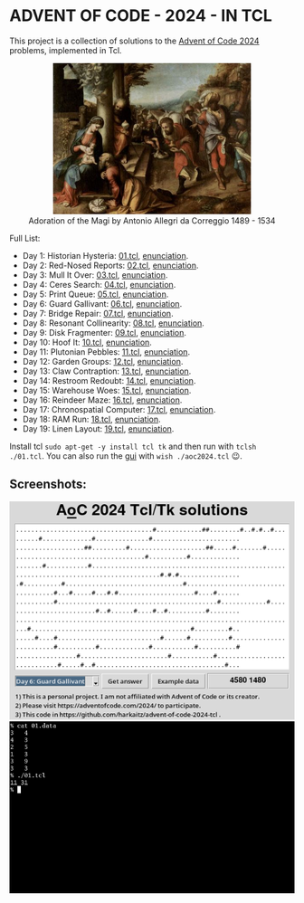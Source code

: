 ADVENT OF CODE - 2024 - IN TCL
==============================

This project is a collection of solutions to the [Advent of Code 2024](https://adventofcode.com/2024)
problems, implemented in Tcl.

<p align="center">
 <img src="painting.jpg" width="350" title="advent_painting">
 <br/>
 Adoration of the Magi by Antonio Allegri da Correggio 1489 - 1534
</p>

Full List:

- Day 1: Historian Hysteria: [01.tcl](./01.tcl), [enunciation](https://adventofcode.com/2024/day/1). 
- Day 2: Red-Nosed Reports: [02.tcl](./02.tcl), [enunciation](https://adventofcode.com/2024/day/2).
- Day 3: Mull It Over: [03.tcl](./03.tcl), [enunciation](https://adventofcode.com/2024/day/3).
- Day 4: Ceres Search: [04.tcl](./04.tcl), [enunciation](https://adventofcode.com/2024/day/4).
- Day 5: Print Queue: [05.tcl](./05.tcl), [enunciation](https://adventofcode.com/2024/day/5).
- Day 6: Guard Gallivant: [06.tcl](./06.tcl), [enunciation](https://adventofcode.com/2024/day/6).
- Day 7: Bridge Repair: [07.tcl](./07.tcl), [enunciation](https://adventofcode.com/2024/day/7).
- Day 8: Resonant Collinearity: [08.tcl](./08.tcl), [enunciation](https://adventofcode.com/2024/day/8).
- Day 9: Disk Fragmenter: [09.tcl](./09.tcl), [enunciation](https://adventofcode.com/2024/day/9).
- Day 10: Hoof It: [10.tcl](./10.tcl), [enunciation](https://adventofcode.com/2024/day/10).
- Day 11: Plutonian Pebbles: [11.tcl](./11.tcl), [enunciation](https://adventofcode.com/2024/day/11).
- Day 12: Garden Groups: [12.tcl](./12.tcl), [enunciation](https://adventofcode.com/2024/day/12).
- Day 13: Claw Contraption: [13.tcl](./13.tcl), [enunciation](https://adventofcode.com/2024/day/13).
- Day 14: Restroom Redoubt: [14.tcl](./14.tcl), [enunciation](https://adventofcode.com/2024/day/14).
- Day 15: Warehouse Woes: [15.tcl](./15.tcl), [enunciation](https://adventofcode.com/2024/day/15).
- Day 16: Reindeer Maze: [16.tcl](./16.tcl), [enunciation](https://adventofcode.com/2024/day/16).
- Day 17: Chronospatial Computer: [17.tcl](./17.tcl), [enunciation](https://adventofcode.com/2024/day/17).
- Day 18: RAM Run: [18.tcl](./18.tcl), [enunciation](https://adventofcode.com/2024/day/18).
- Day 19: Linen Layout: [19.tcl](./19.tcl), [enunciation](https://adventofcode.com/2024/day/19).

Install tcl `sudo apt-get -y install tcl tk` and then run with `tclsh ./01.tcl`. You
can also run the [gui](./aoc2024.tcl) with `wish ./aoc2024.tcl` 😉.

## Screenshots:

<img src="gui.png" title="advent_gui">
<img src="cli.png" title="advent_cli">


